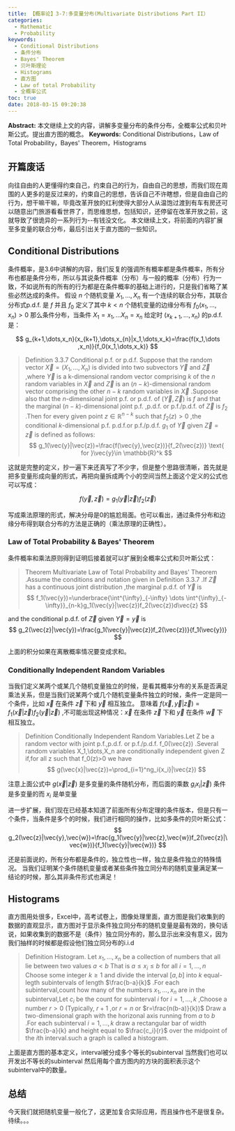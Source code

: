 ```yaml
---
title: 【概率论】3-7:多变量分布(Multivariate Distributions Part II）
categories:
  - Mathematic
  - Probability
keywords:
  - Conditional Distributions
  - 条件分布
  - Bayes' Theorem
  - 贝叶斯理论
  - Histograms
  - 直方图
  - Law of total Probability
  - 全概率公式
toc: true
date: 2018-03-15 09:20:38
---
```


**Abstract:** 本文继续上文的内容，讲解多变量分布的条件分布，全概率公式和贝叶斯公式。提出直方图的概念。
**Keywords:** Conditional Distributions，Law of Total Probability，Bayes' Theorem，Histograms

<!--more-->
## 开篇废话
向往自由的人更懂得约束自己，约束自己的行为，自由自己的思想，而我们现在周围的人更多的是反过来的，约束自己的思想，告诉自己不许瞎想，但是自由自己的行为，想干嘛干嘛，毕竟改革开放的红利使得大部分人从温饱过渡到有车有房还可以随意出门旅游看看世界了，而思维思想，包括知识，还停留在改革开放之前，这就导致了很诡异的一系列行为--有钱没文化。
本文继续上文，将前面的内容扩展至多变量的联合分布，最后引出关于直方图的一些知识。
## Conditional Distributions
条件概率，是3.6中讲解的内容，我们反复的强调所有概率都是条件概率，所有分布也都是条件分布，所以与其说条件概率（分布）与一般的概率（分布）行为一致，不如说所有的所有的行为都是在条件概率的基础上进行的，只是我们省略了某些必然达成的条件。
假设 $n$ 个随机变量 $X_1,\dots,X_n$ 有一个连续的联合分布，其联合分布式p.d.f. 是  $f$ 并且 $f_0$  定义了其中 $k < n$ 个随机变量的边缘分布有 $f_0(x_1,\dots,x_n) > 0$ 那么条件分布，当条件 $X_1=x_1,\dots X_n=x_n$ 给定时 $(x_{k+1},\dots,x_n)$ 的p.d.f.是：

$$
g_{k+1,\dots,x_n}(x_{k+1},\dots,x_{n}|x_1,\dots,x_k)=\frac{f(x_1,\dots ,x_n)}{f_0(x_1,\dots,x_k)}
$$

>Definition 3.3.7 Conditional p.f. or p.d.f. Suppose that the random vector $\vec{X}=(X_1,\dots,X_n)$ is divided into two subvectors $\vec{Y}$ and $\vec{Z}$ ,where $\vec{Y}$ is a k-dimensional random vector comprising $k$ of the $n$ random variables in $\vec{X}$ and $\vec{Z}$ is an $(n-k)$-dimensional random vector comprising the other $n-k$ random variables in $\vec{X}$ .Suppose also that the $n$-dimensional joint p.f. or p.d.f. of $(\vec{Y},\vec{Z})$ is $f$ and that the marginal $(n-k)$-dimensional joint p.f. ,p.d.f. or p.f./p.d.f. of $\vec{Z}$ is $f_2$ .Then for every given point $z\in\mathbb{R}^{n-k}$ such that $f_2(z)>0$  ,the conditional $k$-dimensional p.f. p.d.f.or p.f./p.d.f. $g_1$ of $\vec{Y}$ given $\vec{Z}=\vec{z}$ is defined as follows:
$$
g_1(\vec{y}|\vec{z})=\frac{f(\vec{y},\vec{z})}{f_2(\vec{z})} \text{ for }\vec{y}\in \mathbb{R}^k
$$

这就是完整的定义，抄一遍下来还真写了不少字，但是整个思路很清晰，首先就是把多变量形成向量的形式，再把向量拆成两个小的空间当然上面这个定义的公式也可以写成：

$$
f(\vec{y},\vec{z})=g_1(\vec{y}|\vec{z}) f_2(\vec{z})
$$

写成乘法原理的形式，解决分母是0的尴尬局面。也可以看出，通过条件分布和边缘分布得到联合分布的方法是正确的（乘法原理的正确性）。
### Law of Total Probability & Bayes' Theorem
条件概率和乘法原则得到证明后接着就可以扩展到全概率公式和贝叶斯公式：

>Theorem  Multivariate Law of Total Probability and Bayes' Theorem .Assume the conditions and notation given in Definition 3.3.7 .If $\vec{Z}$ has a continuous joint distribution ,the marginal p.d.f. of $\vec{Y}$ is
$$
f_1(\vec{y})=\underbrace{\int^{\infty}_{-\infty} \dots \int^{\infty}_{-\infty}}_{n-k}g_1(\vec{y}|\vec{z})f_2(\vec{z})d\vec{z}
$$

and the conditional p.d.f. of $\vec{Z}$ given $\vec{Y}=\vec{y}$ is
$$
g_2(\vec{z}|\vec{y})=\frac{g_1(\vec{y}|\vec{z})f_2(\vec{z})}{f_1(\vec{y})}
$$

上面的积分如果在离散概率情况要变成求和。
### Conditionally Independent Random Variables
当我们定义某两个或某几个随机变量独立的时候，是看其概率分布的关系是否满足乘法关系，但是当我们说某两个或几个随机变量条件独立的时候，条件一定是同一个条件，比如 $\vec{x}$ 在条件 $\vec{z}$ 下和 $\vec{y}$ 相互独立。 意味着 $f(\vec{x},\vec{y}|\vec{z})=f_1(\vec{x}|\vec{z})f_2(\vec{y}|\vec{z})$ ,不可能出现这种情况：$\vec{x}$ 在条件 $\vec{z}$ 下和 $\vec{y}$ 在条件 $\vec{w}$ 下相互独立。

>Definition Conditionally Independent Random Variables.Let Z be a random vector with joint p.f.,p.d.f. or p.f./p.d.f. f_0(\vec{z}) .Several random variables X_1,\dots,X_n are conditionally independent given Z if,for all z such that f_0(z)>0 we have
$$
g(\vec{x}|\vec{z})=\prod_{i=1}^ng_i{x_i}|\vec{z})
$$

注意上面公式中 $g(\vec{x}|\vec{z})$ 是多变量的条件随机分布，而后面的乘数 $g_i{x_i}|\vec{z})$ 条件是多变量的而 $x_i$ 是单变量

进一步扩展，我们现在已经基本知道了前面所有分布定理的条件版本，但是只有一个条件，当条件是多个的时候，我们进行相同的操作，比如多条件的贝叶斯公式：
$$
g_2(\vec{z}|\vec{y},\vec{w})=\frac{g_1(\vec{y}|\vec{z},\vec{w})f_2(\vec{z}|\vec{w})}{f_1(\vec{y}|\vec{w})}
$$

还是前面说的，所有分布都是条件的，独立性也一样，独立是条件独立的特殊情况。
当我们证明某个条件随机变量或者某些条件独立同分布的随机变量满足某一结论的时候，那么其非条件形式也满足！

## Histograms

直方图用处很多，Excel中，高考试卷上，图像处理里面，直方图是我们收集到的数据的直观显示，直方图对于显示条件独立同分布的随机变量是最有效的，换句话说，如果收集到的数据不是（条件）独立同分布的，那么显示出来没有意义，因为我们抽样的时候都是假设他们独立同分布的i.i.d

>Definition Histogram. Let $x_1,\dots,x_n$ be a collection of numbers that all lie between two values  $a < b$  That is  $a\leq x_i \leq b$ for all $i=1,\dots,n$ Choose some integer $k\geq 1$ and divide the interval $[a,b]$ into $k$ equal-legth subintervals of length $\frac{b-a}{k}$ .For each subinterval,count how many of the numbers $x_1,\dots,x_n$ are in the subinterval,Let $c_i$ be the count for subinterval $i$ for $i=1,\dots,k$ ,Choose a number $r>0$ (Typically, $r+1$ ,or $r=n$ or $r=\frac{n(b-a)}{k})$ Draw a two-dimensional graph with the horizonal axis running from $a$ to $b$ .For each subinterval $i=1,\dots,k$ draw a rectangular bar of width $\frac{b-a}{k} and height equal to $\frac{c_i}{r}$ over the midpoint of the $i$th interval.such a graph is called a histogram.

上面是直方图的基本定义，interval被分成多个等长的subinterval 当然我们也可以开发出不等长的subinterval 然后用每个直方图内的方块的面积表示这个subinterval中的数量。
## 总结
今天我们就把随机变量一般化了，这更加复合实际应用，而且操作也不是很复杂。
待续。。。
